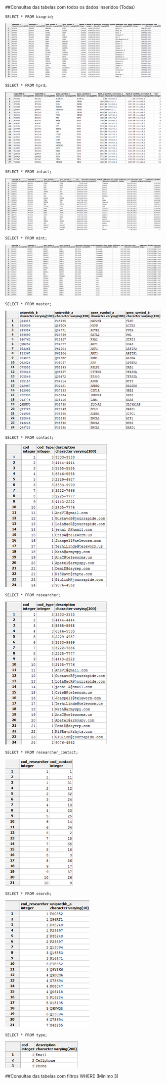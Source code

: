 ##Consultas das tabelas com todos os dados inseridos (Todas)<br>

    SELECT * FROM biogrid;
![Alt text](https://github.com/annavicente/trab01/blob/desenvolvimento/Imagens/consultas/biogrid-select.png) <br>

    SELECT * FROM hprd;
![Alt text](https://github.com/annavicente/trab01/blob/desenvolvimento/Imagens/consultas/hprd.png) <br>

    SELECT * FROM intact;
![Alt text](https://github.com/annavicente/trab01/blob/desenvolvimento/Imagens/consultas/intact.png) <br>

    SELECT * FROM mint;
![Alt text](https://github.com/annavicente/trab01/blob/desenvolvimento/Imagens/consultas/mint.png) <br>

    SELECT * FROM master; 
![Alt text](https://github.com/annavicente/trab01/blob/desenvolvimento/Imagens/consultas/master.png) <br>

    SELECT * FROM contact;
![Alt text](https://github.com/annavicente/trab01/blob/desenvolvimento/Imagens/consultas/contact.png) <br>

    SELECT * FROM researcher;
![Alt text](https://github.com/annavicente/trab01/blob/desenvolvimento/Imagens/consultas/contact.png) <br>

    SELECT * FROM researcher_contact;
![Alt text](https://github.com/annavicente/trab01/blob/desenvolvimento/Imagens/consultas/researcher_contact.png) <br>

    SELECT * FROM search;
![Alt text](https://github.com/annavicente/trab01/blob/desenvolvimento/Imagens/consultas/search.png) <br>

    SELECT * FROM type;
![Alt text](https://github.com/annavicente/trab01/blob/desenvolvimento/Imagens/consultas/type.png) <br>

##Consultas das tabelas com filtros WHERE (Mínimo 3) <br>



